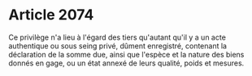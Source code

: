 # Article 2074

Ce privilège n'a lieu à l'égard des tiers qu'autant qu'il y a un acte authentique ou sous seing privé, dûment enregistré, contenant la déclaration de la somme due, ainsi que l'espèce et la nature des biens donnés en gage, ou un état annexé de leurs qualité, poids et mesures.